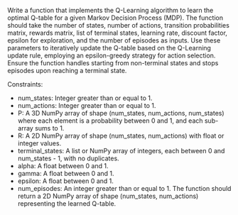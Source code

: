 Write a function that implements the Q-Learning algorithm to learn the optimal Q-table for a given Markov Decision Process (MDP). The function should take the number of states, number of actions, transition probabilities matrix, rewards matrix, list of terminal states, learning rate, discount factor, epsilon for exploration, and the number of episodes as inputs. Use these parameters to iteratively update the Q-table based on the Q-Learning update rule, employing an epsilon-greedy strategy for action selection. Ensure the function handles starting from non-terminal states and stops episodes upon reaching a terminal state.

Constraints:
- num_states: Integer greater than or equal to 1.
- num_actions: Integer greater than or equal to 1.
- P: A 3D NumPy array of shape (num_states, num_actions, num_states) where each element is a probability between 0 and 1, and each sub-array sums to 1.
- R: A 2D NumPy array of shape (num_states, num_actions) with float or integer values.
- terminal_states: A list or NumPy array of integers, each between 0 and num_states - 1, with no duplicates.
- alpha: A float between 0 and 1.
- gamma: A float between 0 and 1.
- epsilon: A float between 0 and 1.
- num_episodes: An integer greater than or equal to 1.
The function should return a 2D NumPy array of shape (num_states, num_actions) representing the learned Q-table.
